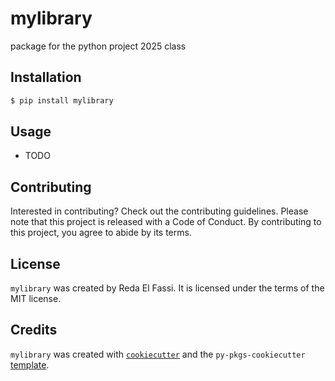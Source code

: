 # mylibrary

package for the python project 2025 class

## Installation

```bash
$ pip install mylibrary
```

## Usage

- TODO

## Contributing

Interested in contributing? Check out the contributing guidelines. Please note that this project is released with a Code of Conduct. By contributing to this project, you agree to abide by its terms.

## License

`mylibrary` was created by Reda El Fassi. It is licensed under the terms of the MIT license.

## Credits

`mylibrary` was created with [`cookiecutter`](https://cookiecutter.readthedocs.io/en/latest/) and the `py-pkgs-cookiecutter` [template](https://github.com/py-pkgs/py-pkgs-cookiecutter).
